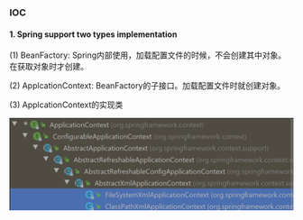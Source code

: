 ### IOC

#### 1. Spring support two types implementation

 (1) BeanFactory: Spring内部使用，加载配置文件的时候，不会创建其中对象。在获取对象时才创建。

 (2) ApplcationContext: BeanFactory的子接口。加载配置文件时就创建对象。

 (3) ApplcationContext的实现类 

![image-20210407143553768](spring5\image-20210407143553768.png)



